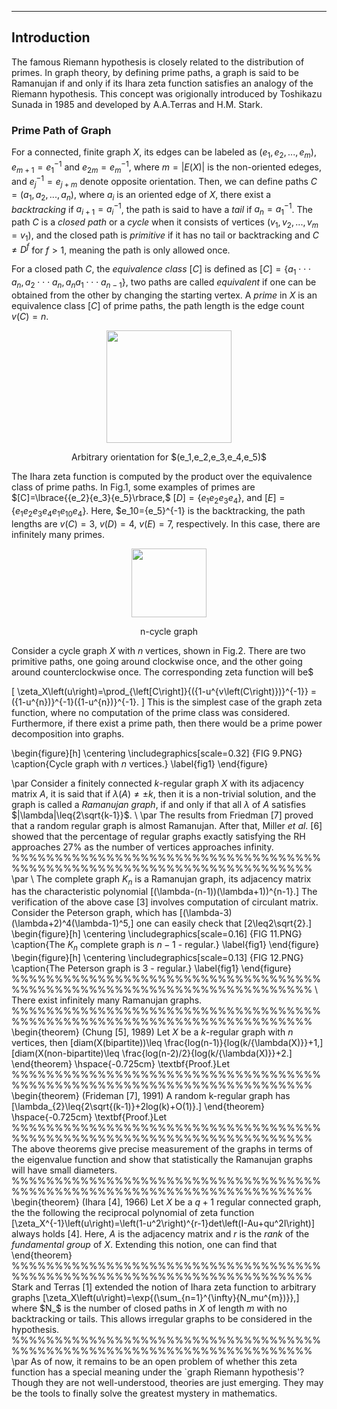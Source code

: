 ---
## Introduction
The famous Riemann hypothesis is closely related to the distribution of primes. In graph theory, by defining prime paths, a graph is said to be Ramanujan if and only if its Ihara zeta function satisfies an analogy of the Riemann hypothesis. This concept was origionally introduced by Toshikazu Sunada in 1985 and developed by A.A.Terras and H.M. Stark.

###  Prime Path of Graph
For a connected, finite graph $X$, its edges can be labeled as $(e_1,e_2,...,e_m)$, $e_{m+1}=e_1^{-1}$ and $e_{2m}=e_m^{-1}$, where $m=|E(X)|$ is the non-oriented edeges, and $e_j^{-1}=e_{j+m}$ denote opposite orientation. Then, we can define paths $C=(a_1,a_2,...,a_n)$, where $a_i$ is an oriented edge of $X$, there exist a $backtracking$ if $a_{i+1}=a_i^{-1}$, the path is said to have a $tail$ if $a_{n}=a_1^{-1}$. The path $C$ is a $closed$ $path$ or a $cycle$ when it consists of vertices $(v_1,v_2,...,v_m=v_1)$, and the closed path is $primitive$ if it has no tail or backtracking and $C\neq{D^f}$ for $f>1$, meaning the path is only allowed once.

For a closed path $C$, the $equivalence$ $class$ $[C]$ is defined as 
$[C]=\lbrace{a_1}\cdot \cdot\cdot{a_n},{a_2}\cdot\cdot\cdot{a_n},{a_n}{a_1}\cdot\cdot\cdot{a_{n-1}}\rbrace$,
two paths are called $equivalent$ if one can be obtained from the other by changing the starting vertex. 
A $prime$ in $X$ is an equivalence class $[C]$ of prime paths, the path length is the edge count $v(C)=n$.

<p align="center"><img src= "https://user-images.githubusercontent.com/66701331/187326050-c8d93df8-d35c-4b4f-a9e4-c5ef29b08945.png" width="200" height="180"> <p/>
<p align="center"> Arbitrary orientation for $(e_1,e_2,e_3,e_4,e_5)$ </p>

The Ihara zeta function is computed by the product over the equivalence class of prime paths. In Fig.1, some examples of primes are $[C]=\lbrace{{e_2}{e_3}{e_5}\rbrace,$ $[D]=\lbrace{e_1}{e_2}{e_3}{e_4}\rbrace,$ and $[E]=\lbrace{e_1}{e_2}{e_3}{e_4}{e_1}{e_{10}}{e_4}\rbrace.$
Here, $e_10={e_5}^{-1} is the backtracking, the path lengths are $v(C)=3$, $v(D)=4$, $v(E)=7$, respectively. In this case, there are infinitely many primes.


<p align="center"><img src= "https://user-images.githubusercontent.com/66701331/187325623-ef6c34c3-656e-4ffc-b173-2135757965ce.png" width="120" height="110"> <p/>
<p align="center"> n-cycle graph</p>


Consider a cycle graph $X$ with $n$ vertices, shown in Fig.2. There are two primitive paths, one going around clockwise once, and the other going around counterclockwise once. The corresponding zeta function will be$ 

\[
\zeta_X\left(u\right)=\prod_{\left[C\right]}{({1-u^{v\left(C\right)})}^{-1}}
=({1-u^{n})}^{-1}({1-u^{n})}^{-1}.
\]
This is the simplest case of the graph zeta function, where no computation of the prime class was considered. Furthermore, if there exist a prime path, then there would be a prime power decomposition into graphs.

\begin{figure}[h]
\centering
\includegraphics[scale=0.32] {FIG 9.PNG}
	\caption{Cycle graph with $n$ vertices.}
	\label{fig1}
\end{figure}


\par
Consider a finitely connected $k$-regular graph $X$ with its adjacency matrix $A$, it is said that if $\lambda(A)\neq{\pm{k}}$, then it is a non-trivial solution, and the graph is called a $Ramanujan$ $graph$, if and only if that all $\lambda$ of $A$ satisfies $|\lambda|\leq{2\sqrt{k-1}}$.
\\
\par
The results from Friedman [7] proved that a random regular graph is almost Ramanujan. After that, Miller $et$ $al$. [6] showed that the percentage of regular graphs exactly satisfying the RH approaches ${27}\%$ as the number of vertices approaches infinity.
%%%%%%%%%%%%%%%%%%%%%%%%%%%%%%%%%%%%%%%%%%%%%%%%%%%%%%%%%%%%%%%%%%%%%%%
\par
\\
The complete graph $K_n$ is a Ramanujan graph, its adjacency matrix has the characteristic polynomial
\[(\lambda-(n-1))(\lambda+1))^{n-1}.\]
The verification of the above case [3] involves computation of circulant matrix.
Consider the Peterson graph, which has
\[(\lambda-3)(\lambda+2)^4(\lambda-1)^5,\]
one can easily check that
\[2\leq2\sqrt{2}.\]
\begin{figure}[h]
\centering
\includegraphics[scale=0.16] {FIG 11.PNG}
	\caption{The ${K_n}$ complete graph is $n-1$ - regular.}
	\label{fig1}
\end{figure}
\begin{figure}[h]
\centering
\includegraphics[scale=0.13] {FIG 12.PNG}
	\caption{The Peterson graph is $3$ - regular.}
	\label{fig1}
\end{figure}
%%%%%%%%%%%%%%%%%%%%%%%%%%%%%%%%%%%%%%%%%%%%%%%%%%%%%%%%%%%%%%%%%%%%%%%
\\
There exist infinitely many Ramanujan graphs.
%%%%%%%%%%%%%%%%%%%%%%%%%%%%%%%%%%%%%%%%%%%%%%%%%%%%%%%%%%%%%%%%%%%%%%%
\begin{theorem}
(Chung [5], 1989) Let $X$ be a $k$-regular graph with $n$ vertices, then
\[diam(X(bipartite))\leq \frac{log(n-1)}{log(k/{\lambda(X)}}+1,\]
\[diam(X(non-bipartite)\leq \frac{log(n-2)/2}{log(k/{\lambda(X)}}+2.\]
\end{theorem}
\hspace{-0.725cm}
\textbf{Proof.}Let
%%%%%%%%%%%%%%%%%%%%%%%%%%%%%%%%%%%%%%%%%%%%%%%%%%%%%%%%%%%%%%%%%%%%%%%
\begin{theorem}
(Frideman [7], 1991)
A random k-regular graph has 
\[\lambda_{2}\leq{2\sqrt{(k-1)}+2log(k)+O(1)}.\]
\end{theorem}
\hspace{-0.725cm}
\textbf{Proof.}Let
%%%%%%%%%%%%%%%%%%%%%%%%%%%%%%%%%%%%%%%%%%%%%%%%%%%%%%%%%%%%%%%%%%%%%%%
The above theorems give precise measurement of the graphs in terms of the eigenvalue function and show that statistically the Ramanujan graphs will have small diameters.
%%%%%%%%%%%%%%%%%%%%%%%%%%%%%%%%%%%%%%%%%%%%%%%%%%%%%%%%%%%%%%%%%%%%%%%
\begin{theorem}
(Ihara [4], 1966)
Let $X$ be a $q+1$ regular connected graph,
the the following the reciprocal polynomial of zeta function
\[\zeta_X^{-1}\left(u\right)=\left(1-u^2\right)^{r-1}det\left(I-Au+qu^2I\right)\]
always holds $[4]$. Here, $A$ is the adjacency matrix and $r$ is the $rank$ of the $fundamental$ $group$ of $X$. Extending this notion, one can find that
\end{theorem}
%%%%%%%%%%%%%%%%%%%%%%%%%%%%%%%%%%%%%%%%%%%%%%%%%%%%%%%%%%%%%%%%%%%%%%%
Stark and Terras $[1]$ extended the notion of Ihara zeta function to arbitrary graphs
\[\zeta_X\left(u\right)=\exp{(\sum_{n=1}^{\infty}{N_mu^{m})}},\]
where $N_$ is the number of closed paths in $X$ of length $m$ with no backtracking or tails. This allows irregular graphs to be considered in the hypothesis.
%%%%%%%%%%%%%%%%%%%%%%%%%%%%%%%%%%%%%%%%%%%%%%%%%%%%%%%%%%%%%%%%%%%%%%%
\par
As of now, it remains to be an open problem of whether this zeta function has a special meaning under the `graph Riemann hypothesis'? Though they are not well-understood, theories are just emerging. They may be the tools to finally solve the greatest mystery in mathematics.

<p/>
<script type="text/javascript" charset="utf-8" src=" https://cdn.mathjax.org/mathjax/latest/MathJax.js?config=TeX-AMS-MML_HTMLorMML, https://vincenttam.github.io/javascripts/MathJaxLocal.js"></script>
